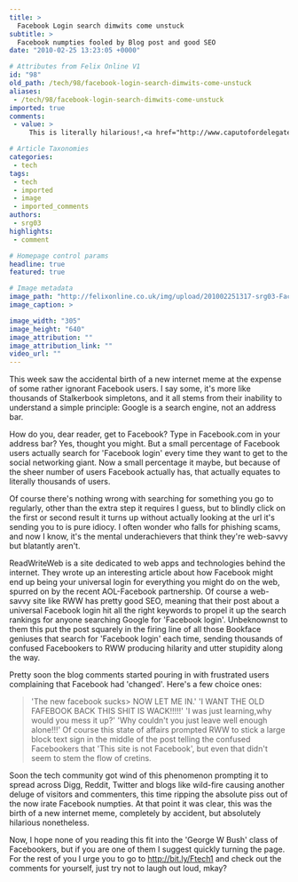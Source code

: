 ```yaml
---
title: >
  Facebook Login search dimwits come unstuck
subtitle: >
  Facebook numpties fooled by Blog post and good SEO
date: "2010-02-25 13:23:05 +0000"

# Attributes from Felix Online V1
id: "98"
old_path: /tech/98/facebook-login-search-dimwits-come-unstuck
aliases:
 - /tech/98/facebook-login-search-dimwits-come-unstuck
imported: true
comments:
 - value: >
     This is literally hilarious!,<a href="http://www.caputofordelegate.com">Source: </a> I saw this on another post and it made me smile<br><br>Worry does not empty tomorrow of its sorrow. It empties today of its strength. :) ,<a href="http://aaaautoinsurance.buzz-echo.com/2011/05/11/what-all-bloggers-should-know-about-wordpress-seo/">Source: </a> I love this site and just wish I was as smart as you guys but maybe I can at least give you a smile?<br>just to make you you smile :) Which is the non-smoking lifeboat? ,Hi - I am definitely glad to find this. Good job!

# Article Taxonomies
categories:
 - tech
tags:
 - tech
 - imported
 - image
 - imported_comments
authors:
 - srg03
highlights:
 - comment

# Homepage control params
headline: true
featured: true

# Image metadata
image_path: "http://felixonline.co.uk/img/upload/201002251317-srg03-Facebook.jpg"
image_caption: >

image_width: "305"
image_height: "640"
image_attribution: ""
image_attribution_link: ""
video_url: ""
---
```


This week saw the accidental birth of a new internet meme at the expense of some rather ignorant Facebook users. I say some, it's more like thousands of Stalkerbook simpletons, and it all stems from their inability to understand a simple principle: Google is a search engine, not an address bar.

How do you, dear reader, get to Facebook? Type in Facebook.com in your address bar? Yes, thought you might. But a small percentage of Facebook users actually search for 'Facebook login' every time they want to get to the social networking giant. Now a small percentage it maybe, but because of the sheer number of users Facebook actually has, that actually equates to literally thousands of users.

Of course there's nothing wrong with searching for something you go to regularly, other than the extra step it requires I guess, but to blindly click on the first or second result it turns up without actually looking at the url it's sending you to is pure idiocy. I often wonder who falls for phishing scams, and now I know, it's the mental underachievers that think they're web-savvy but blatantly aren't.

ReadWriteWeb is a site dedicated to web apps and technologies behind the internet. They wrote up an interesting article about how Facebook might end up being your universal login for everything you might do on the web, spurred on by the recent AOL-Facebook partnership. Of course a web-savvy site like RWW has pretty good SEO, meaning that their post about a universal Facebook login hit all the right keywords to propel it up the search rankings for anyone searching Google for 'Facebook login'. Unbeknownst to them this put the post squarely in the firing line of all those Bookface geniuses that search for 'Facebook login' each time, sending thousands of confused Facebookers to RWW producing hilarity and utter stupidity along the way.

Pretty soon the blog comments started pouring in with frustrated users complaining that Facebook had 'changed'. Here's a few choice ones:
> 'The new facebook sucks> NOW LET ME IN.'
> 'I WANT THE OLD FAFEBOOK BACK THIS SHIT IS WACK!!!!!'
> 'I was just learning,why would you mess it up?'
> 'Why couldn't you just leave well enough alone!!!'
Of course this state of affairs prompted RWW to stick a large block text sign in the middle of the post telling the confused Facebookers that 'This site is not Facebook', but even that didn't seem to stem the flow of cretins.

Soon the tech community got wind of this phenomenon prompting it to spread across Digg, Reddit, Twitter and blogs like wild-fire causing another deluge of visitors and commenters, this time ripping the absolute piss out of the now irate Facebook numpties. At that point it was clear, this was the birth of a new internet meme, completely by accident, but absolutely hilarious nonetheless.

Now, I hope none of you reading this fit into the 'George W Bush' class of Facebookers, but if you are one of them I suggest quickly turning the page. For the rest of you I urge you to go to http://bit.ly/Ftech1 and check out the comments for yourself, just try not to laugh out loud, mkay?

